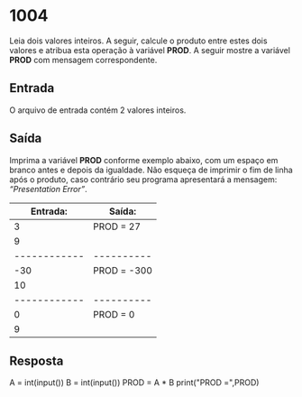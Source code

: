# 1004
Leia dois valores inteiros. A seguir, calcule o produto entre estes dois valores e atribua esta operação à variável **PROD**. A seguir mostre a variável **PROD** com mensagem correspondente.   

## Entrada
O arquivo de entrada contém 2 valores inteiros.

## Saída
Imprima a variável **PROD** conforme exemplo abaixo, com um espaço em branco antes e depois da igualdade. Não esqueça de imprimir o fim de linha após o produto, caso contrário seu programa apresentará a mensagem: *“Presentation Error”*.

**Entrada:**|**Saída:**
------------|----------
3|PROD = 27
9|
------------|----------
-30|PROD = -300
10|
------------|----------
0|PROD = 0
9|

## Resposta
A = int(input())
B = int(input())
PROD = A * B
print("PROD =",PROD)